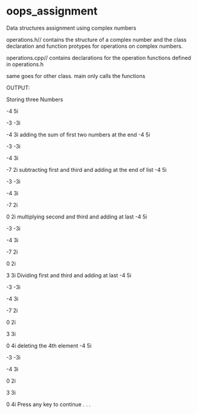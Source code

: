 # oops_assignment
Data structures assignment using complex numbers

operations.h//
contains the structure of a complex number and the class declaration and function protypes for operations on complex numbers.

operations.cpp//
contains declarations for the operation functions defined in operations.h

same goes for other class.
main only calls the functions

OUTPUT:

Storing three Numbers

-4  5i

-3  -3i

-4  3i
adding the sum of first two numbers at the end
-4  5i

-3  -3i

-4  3i

-7  2i
subtracting first and third and adding at the end of list
-4  5i

-3  -3i

-4  3i

-7  2i

0  2i
multiplying second and third and adding at last
-4  5i

-3  -3i

-4  3i

-7  2i

0  2i

3  3i
Dividing first and third and adding at last
-4  5i

-3  -3i

-4  3i

-7  2i

0  2i

3  3i

0  4i
deleting the 4th element
-4  5i

-3  -3i

-4  3i

0  2i

3  3i

0  4i
Press any key to continue . . .

